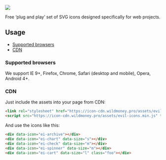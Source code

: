 ![](https://icon-cdn.wildmoney.pro/evil-icons.png?wild)

Free ‘plug and play’ set of SVG icons designed specifically for web projects. 



## Usage

* [Supported browsers](#supported-browsers)
* [CDN](#cdn)


### Supported browsers
We support IE 9+, Firefox, Chrome, Safari (desktop and mobile), Opera, Android 4+.




### CDN

Just include the assets into your page from CDN:

```html
<link rel="stylesheet" href="https://icon-cdn.wildmoney.pro/assets/evil-icons.min.css">
<script src="https://icon-cdn.wildmoney.pro/assets/evil-icons.min.js" type="module"></script>
```


And use the icons like this:

```html
<div data-icon="ei-archive"></div>
<div data-icon="ei-chart" data-size="s"></div>
<div data-icon="ei-check" data-size="m"></div>
<div data-icon="ei-spinner" data-size="m"></div>
<div data-icon="ei-cart" data-size="l" class="foo"></div>
```


